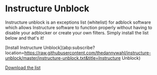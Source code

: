 # Instructure Unblock
Instructure unblock is an exceptions list (whitelist) for adblock software which allows Instructure software to function properly without having to disable your adblocker or create your own filters.  Simply install the list below and that's it!

[Install Instructure Unblock](abp:subscribe?location=https://raw.githubusercontent.com/thedannywahl/instructure-unblock/master/instructure-unblock.txt&title=Instructure Unblock)

[Download the list](https://raw.githubusercontent.com/thedannywahl/instructure-unblock/master/instructure-unblock.txt)
